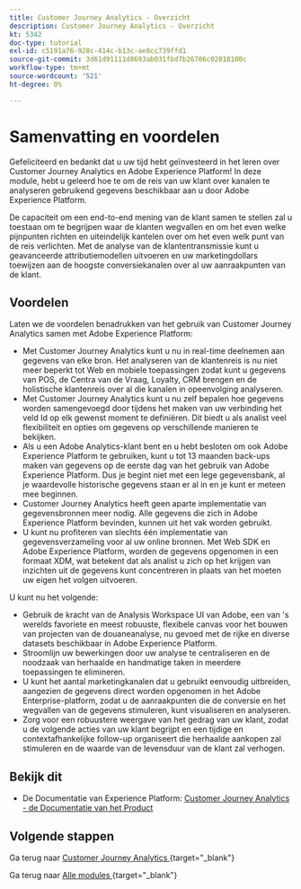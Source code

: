 ```yaml
---
title: Customer Journey Analytics - Overzicht
description: Customer Journey Analytics - Overzicht
kt: 5342
doc-type: tutorial
exl-id: c5191a76-928c-414c-b13c-ae8cc739ffd1
source-git-commit: 3d61d91111d8693ab031fbd7b26706c02818108c
workflow-type: tm+mt
source-wordcount: '521'
ht-degree: 0%

---
```


# Samenvatting en voordelen

Gefeliciteerd en bedankt dat u uw tijd hebt geïnvesteerd in het leren over Customer Journey Analytics en Adobe Experience Platform!
In deze module, hebt u geleerd hoe te om de reis van uw klant over kanalen te analyseren gebruikend gegevens beschikbaar aan u door Adobe Experience Platform.

De capaciteit om een end-to-end mening van de klant samen te stellen zal u toestaan om te begrijpen waar de klanten wegvallen en om het even welke pijnpunten richten en uiteindelijk kantelen over om het even welk punt van de reis verlichten.
Met de analyse van de klantentransmissie kunt u geavanceerde attributiemodellen uitvoeren en uw marketingdollars toewijzen aan de hoogste conversiekanalen over al uw aanraakpunten van de klant.

## Voordelen

Laten we de voordelen benadrukken van het gebruik van Customer Journey Analytics samen met Adobe Experience Platform:

- Met Customer Journey Analytics kunt u nu in real-time deelnemen aan gegevens van elke bron. Het analyseren van de klantenreis is nu niet meer beperkt tot Web en mobiele toepassingen zodat kunt u gegevens van POS, de Centra van de Vraag, Loyalty, CRM brengen en de holistische klantenreis over al die kanalen in opeenvolging analyseren.
- Met Customer Journey Analytics kunt u nu zelf bepalen hoe gegevens worden samengevoegd door tijdens het maken van uw verbinding het veld Id op elk gewenst moment te definiëren. Dit biedt u als analist veel flexibiliteit en opties om gegevens op verschillende manieren te bekijken.
- Als u een Adobe Analytics-klant bent en u hebt besloten om ook Adobe Experience Platform te gebruiken, kunt u tot 13 maanden back-ups maken van gegevens op de eerste dag van het gebruik van Adobe Experience Platform. Dus je begint niet met een lege gegevensbank, al je waardevolle historische gegevens staan er al in en je kunt er meteen mee beginnen.
- Customer Journey Analytics heeft geen aparte implementatie van gegevensbronnen meer nodig. Alle gegevens die zich in Adobe Experience Platform bevinden, kunnen uit het vak worden gebruikt.
- U kunt nu profiteren van slechts één implementatie van gegevensverzameling voor al uw online bronnen. Met Web SDK en Adobe Experience Platform, worden de gegevens opgenomen in een formaat XDM, wat betekent dat als analist u zich op het krijgen van inzichten uit de gegevens kunt concentreren in plaats van het moeten uw eigen het volgen uitvoeren.

U kunt nu het volgende:

- Gebruik de kracht van de Analysis Workspace UI van Adobe, een van &#39;s werelds favoriete en meest robuuste, flexibele canvas voor het bouwen van projecten van de douaneanalyse, nu gevoed met de rijke en diverse datasets beschikbaar in Adobe Experience Platform.
- Stroomlijn uw bewerkingen door uw analyse te centraliseren en de noodzaak van herhaalde en handmatige taken in meerdere toepassingen te elimineren.
- U kunt het aantal marketingkanalen dat u gebruikt eenvoudig uitbreiden, aangezien de gegevens direct worden opgenomen in het Adobe Enterprise-platform, zodat u de aanraakpunten die de conversie en het wegvallen van de gegevens stimuleren, kunt visualiseren en analyseren.
- Zorg voor een robuustere weergave van het gedrag van uw klant, zodat u de volgende acties van uw klant begrijpt en een tijdige en contextafhankelijke follow-up organiseert die herhaalde aankopen zal stimuleren en de waarde van de levensduur van de klant zal verhogen.

## Bekijk dit

- De Documentatie van Experience Platform: [ Customer Journey Analytics - de Documentatie van het Product ](https://experienceleague.adobe.com/docs/analytics-platform/using/cja-landing.html?lang=nl-NL)

## Volgende stappen

Ga terug naar [ Customer Journey Analytics ](./customer-journey-analytics-build-a-dashboard.md){target="_blank"}

Ga terug naar [ Alle modules ](./../../../../overview.md){target="_blank"}
